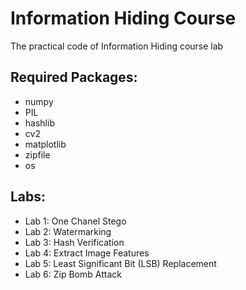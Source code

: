 # Information Hiding Course
The practical code of Information Hiding course lab

## Required Packages:
* numpy
* PIL
* hashlib
* cv2
* matplotlib
* zipfile
* os

## Labs:
* Lab 1: One Chanel Stego
* Lab 2: Watermarking
* Lab 3: Hash Verification
* Lab 4: Extract Image Features
* Lab 5: Least Significant Bit (LSB) Replacement
* Lab 6: Zip Bomb Attack
